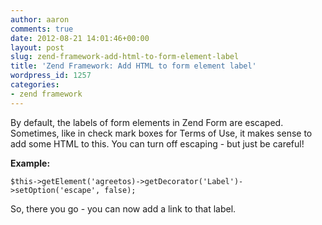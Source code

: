 ```yaml
---
author: aaron
comments: true
date: 2012-08-21 14:01:46+00:00
layout: post
slug: zend-framework-add-html-to-form-element-label
title: 'Zend Framework: Add HTML to form element label'
wordpress_id: 1257
categories:
- zend framework
---
```


By default, the labels of form elements in Zend Form are escaped.  Sometimes, like in check mark boxes for Terms of Use, it makes sense to add some HTML to this.  You can turn off escaping - but just be careful!  

**Example:**

    
    
    $this->getElement('agreetos)->getDecorator('Label')->setOption('escape', false);
    



So, there you go - you can now add a link to that label.
